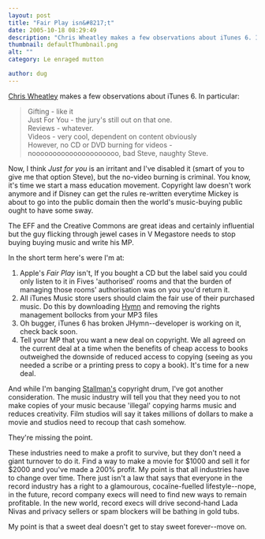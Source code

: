 ```yaml
---
layout: post
title: "Fair Play isn&#8217;t"
date: 2005-10-18 08:29:49
description: "Chris Wheatley makes a few observations about iTunes 6. In particular --  Gifting - like it Just For You - the jury&#8217;s still out on that one. Reviews - whatever. Videos - very cool, dependent on content obviously However, no CD&#8230;"
thumbnail: defaultThumbnail.png
alt: ""
category: Le enraged mutton

author: dug
---
```


<p><a href="http://chriswheatley.typepad.com/chriswheatley/2005/10/itunes_6.html">Chris Wheatley</a> makes a few observations about iTunes 6. In particular:</p>

<blockquote><p>Gifting - like it<br />
Just For You - the jury's still out on that one.<br />
Reviews - whatever.<br />
Videos - very cool, dependent on content obviously<br />
However, no CD or <span class="caps">DVD </span>burning for videos - nooooooooooooooooooooo, bad Steve, naughty Steve.</p></blockquote>

<p>Now, I think <em>Just for you</em> is an irritant and I've disabled it (smart of you to give me that option Steve), but the no-video burning is criminal. You know, it's time we start a mass education movement. Copyright law doesn't work anymore and if Disney can get the rules re-written everytime Mickey is about to go into the public domain then the world's music-buying public ought to have some sway.</p>

<p>The <span class="caps">EFF </span>and the Creative Commons are great ideas and certainly influential but the guy flicking through jewel cases in V Megastore needs to stop buying buying music and write his <span class="caps">MP.</span></p>

<p>In the short term here's were I'm at:</p>

<ol>
<li>Apple's <em>Fair Play</em> isn't, If you bought a CD but the label said you could only listen to it in Fives 'authorised' rooms and that the burden of managing those rooms' authorisation was on you you'd return it.</li>
<li>All iTunes Music store users should claim the fair use of their purchased music. Do this by downloading <a href="http://hymn-project.org/">Hymn</a> and removing the rights management bollocks from your <span class="caps">MP3 </span>files</li>
<li>Oh bugger, iTunes 6 has broken JHymn--developer is working on it, check back soon.</li>
<li>Tell your MP that you want a new deal on copyright. We all agreed on the current deal at a time when the benefits of cheap access to books outweighed the downside of reduced access to copying (seeing as you needed a scribe or a printing press to copy a book). It's time for a new deal.</li>
</ol>

<p>And while I'm banging <a href="http://www.stallman.org/">Stallman's</a> copyright drum, I've got another consideration. The music industry will tell you that they need you to not make copies of your music because 'illegal' copying harms music and reduces creativity. Film studios will say it takes millions of dollars to make a movie and studios need to recoup that cash somehow.</p>

<p>They're missing the point. </p>

<p>These industries need to make a profit to survive, but they don't need a giant turnover to do it. Find a way to make a movie for $1000 and sell it for $2000 and you've made a 200% profit. My point is that all industries have to change over time. There just isn't a law that says that everyone in the record industry has a right to a glamourous, cocaïne-fuelled lifestyle--nope, in the future, record company execs will need to find new ways to remain profitable. In the new world, record execs will drive second-hand Lada Nivas and privacy sellers or spam blockers will be bathing in gold tubs.</p>

<p>My point is that a sweet deal doesn't get to stay sweet forever--move on.</p>

